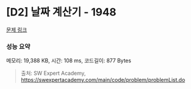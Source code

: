 # [D2] 날짜 계산기 - 1948 

[문제 링크](https://swexpertacademy.com/main/code/problem/problemDetail.do?contestProbId=AV5PnnU6AOsDFAUq) 

### 성능 요약

메모리: 19,388 KB, 시간: 108 ms, 코드길이: 877 Bytes



> 출처: SW Expert Academy, https://swexpertacademy.com/main/code/problem/problemList.do